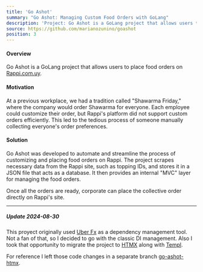 ```yaml
---
title: 'Go Ashot'
summary: "Go Ashot: Managing Custom Food Orders with GoLang"
description: 'Project: Go Ashot is a GoLang project that allows users to place food orders on Rappi.com.uy'
source: https://github.com/marianozunino/goashot
position: 3
---
```

#### Overview

Go Ashot is a GoLang project that allows users to place food orders on [Rappi.com.uy](https://www.rappi.com.uy/).

#### Motivation

At a previous workplace, we had a tradition called "Shawarma Friday," where the company would order Shawarma for everyone. Each employee could customize their order, but Rappi's platform did not support custom orders efficiently. This led to the tedious process of someone manually collecting everyone's order preferences.

#### Solution

Go Ashot was developed to automate and streamline the process of customizing and placing food orders on Rappi. The project scrapes necessary data from the Rappi site, such as topping IDs, and stores it in a JSON file that acts as a database. It then provides an internal "MVC" layer for managing the food orders.

Once all the orders are ready, corporate can place the collective order directly on Rappi's site.

---
#####  Update 2024-08-30

This proyect originally used [Uber Fx](https://github.com/uber-go/fx) as a dependency management tool. Not a fan of that, so I decided to go with the
classic DI management. Also I took that opportunity to migrate the project to [HTMX](https://github.com/bigskysoftware/htmx) along with [Templ](https://github.com/a-h/templ).

For reference I left those code changes in a separate branch [go-ashot-htmx](https://github.com/marianozunino/goashot/tree/htmx).

